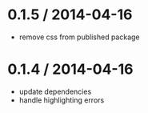 
0.1.5 / 2014-04-16
==================

 * remove css from published package

0.1.4 / 2014-04-16
==================

 * update dependencies
 * handle highlighting errors

